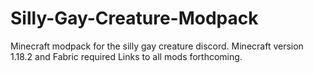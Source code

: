 # Silly-Gay-Creature-Modpack
Minecraft modpack for the silly gay creature discord.
Minecraft version 1.18.2 and Fabric required
Links to all mods forthcoming.
